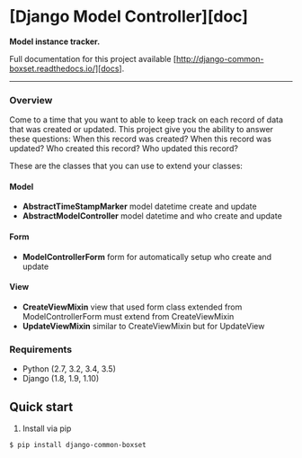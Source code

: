 # [Django Model Controller][doc]

**Model instance tracker.**

Full documentation for this project available [http://django-common-boxset.readthedocs.io/][docs].

---

### Overview

Come to a time that you want to able to keep track on each record of data that was created or updated. 
This project give you the ability to answer these questions: When this record was created? When this record was updated? 
Who created this record? Who updated this record?

These are the classes that you can use to extend your classes:

#### Model
- **AbstractTimeStampMarker** model datetime create and update
- **AbstractModelController** model datetime and who create and update

#### Form
- **ModelControllerForm** form for automatically setup who create and update

#### View
- **CreateViewMixin** view that used form class extended from ModelControllerForm must extend from CreateViewMixin 
- **UpdateViewMixin** similar to CreateViewMixin but for UpdateView

### Requirements

- Python (2.7, 3.2, 3.4, 3.5)
- Django (1.8, 1.9, 1.10)

## Quick start

1. Install via pip
```
$ pip install django-common-boxset
```

[docs]: http://django-common-boxset.readthedocs.io/
